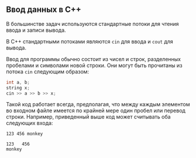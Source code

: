 ## Ввод данных в C++

В большинстве задач используются стандартные потоки для чтения ввода и записи вывода.

В C++ стандартными потоками являются `cin` для ввода и `cout` для вывода.

Ввод для программы обычно состоит из чисел и строк, разделенных пробелами и символами новой строки. Они могут быть прочитаны из потока `cin` следующим образом:

```cpp
int a, b;
string x;
cin >> a >> b >> x;
```

Такой код работает всегда, предполагая, что между каждым элементом во входном файле имеется по крайней мере один пробел или перевод строки. Например, приведенный выше код может считывать оба следующих входа:

```
123 456 monkey
```

```
123   456
monkey
```
